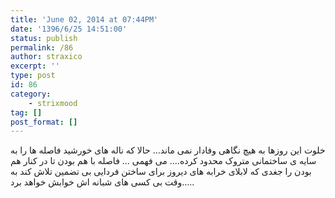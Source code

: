 ```yaml
---
title: 'June 02, 2014 at 07:44PM'
date: '1396/6/25 14:51:00'
status: publish
permalink: /86
author: straxico
excerpt: ''
type: post
id: 86
category:
    - strixmood
tag: []
post_format: []
---
```

<div>خلوت این روزها به هیچ نگاهی وفادار نمی ماند… حالا که ناله های خورشید فاصله ها را به سایه ی ساختمانی متروک محدود کرده…. می فهمی … فاصله با هم بودن تا در کنار هم بودن را جغدی که لابلای خرابه های دیروز برای ساختن فردایی بی تضمین تلاش کند به وقت بی کسی های شبانه اش خوابش خواهد برد…..</div>